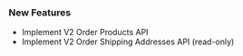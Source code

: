 ### New Features

- Implement V2 Order Products API
- Implement V2 Order Shipping Addresses API (read-only)




